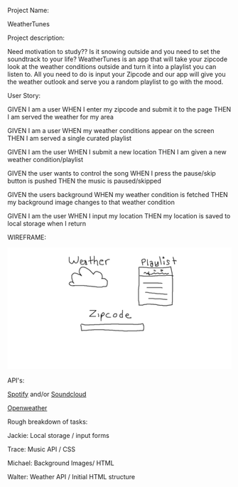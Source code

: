 Project Name: 

WeatherTunes

Project description: 

Need motivation to study?? Is it snowing outside and you need to set the soundtrack to your life? WeatherTunes is an app that will take your zipcode look at the weather conditions outside and turn it into a playlist you can listen to. All you need to do is input your Zipcode and our app will give you the weather outlook and serve you a random playlist to go with the mood.

User Story: 

GIVEN I am a user
WHEN I enter my zipcode and submit it to the page
THEN I am served the weather for my area

GIVEN I am a user
WHEN my weather conditions appear on the screen
THEN I am served a single curated playlist

GIVEN I am the user
WHEN I submit a new location
THEN I am given a new weather condition/playlist

GIVEN the user wants to control the song
WHEN I press the pause/skip button is pushed
THEN the music is paused/skipped

GIVEN the users background
WHEN my weather condition is fetched
THEN my background image changes to that weather condition

GIVEN I am the user
WHEN I input my location
THEN my location is saved to local storage when I return



WIREFRAME:

![WeatherTunes Wireframe image:](./assets/images/wireframe.png) 

API's:

[Spotify](https://developer.spotify.com/documentation/web-api/quick-start/) 
and/or 
[Soundcloud](https://developers.soundcloud.com/docs/api/guide)

[Openweather](https://openweathermap.org/current)

Rough breakdown of tasks:

Jackie: Local storage / input forms

Trace: Music API / CSS

Michael: Background Images/ HTML

Walter: Weather API / Initial HTML structure

